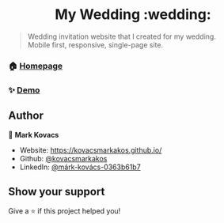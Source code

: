 <h1 align="center">My Wedding :wedding:</h1>
<p>
</p>

> Wedding invitation website that I created for my wedding. <br>
> Mobile first, responsive, single-page site.

### 🏠 [Homepage](https://github.com/kovacsmarkakos/my-wedding)

### ✨ [Demo](https://kovacsmarkakos.github.io/my-wedding/)

## Author

👤 **Mark Kovacs**

- Website: https://kovacsmarkakos.github.io/
- Github: [@kovacsmarkakos](https://github.com/kovacsmarkakos)
- LinkedIn: [@márk-kovács-0363b61b7](https://linkedin.com/in/márk-kovács-0363b61b7)

## Show your support

Give a ⭐️ if this project helped you!
